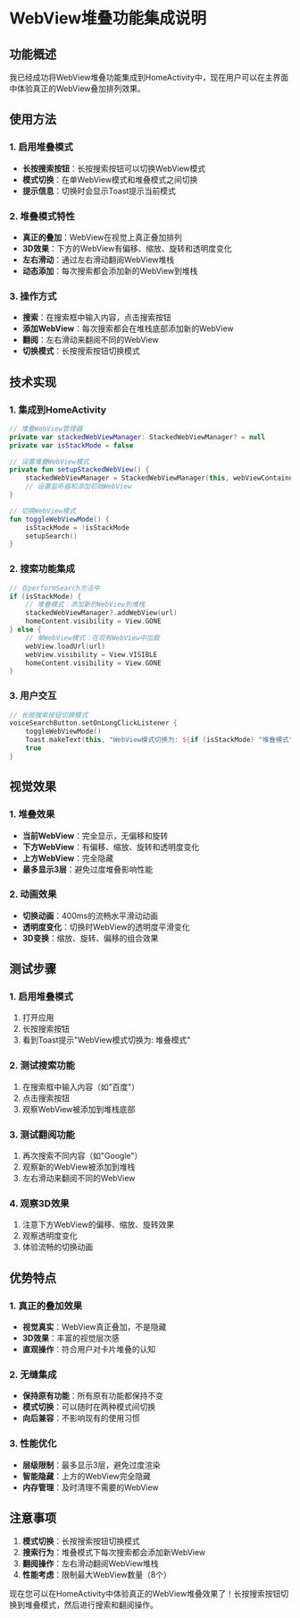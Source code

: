 # WebView堆叠功能集成说明

## 功能概述

我已经成功将WebView堆叠功能集成到HomeActivity中，现在用户可以在主界面中体验真正的WebView叠加排列效果。

## 使用方法

### 1. 启用堆叠模式
- **长按搜索按钮**：长按搜索按钮可以切换WebView模式
- **模式切换**：在单WebView模式和堆叠模式之间切换
- **提示信息**：切换时会显示Toast提示当前模式

### 2. 堆叠模式特性
- **真正的叠加**：WebView在视觉上真正叠加排列
- **3D效果**：下方的WebView有偏移、缩放、旋转和透明度变化
- **左右滑动**：通过左右滑动翻阅WebView堆栈
- **动态添加**：每次搜索都会添加新的WebView到堆栈

### 3. 操作方式
- **搜索**：在搜索框中输入内容，点击搜索按钮
- **添加WebView**：每次搜索都会在堆栈底部添加新的WebView
- **翻阅**：左右滑动来翻阅不同的WebView
- **切换模式**：长按搜索按钮切换模式

## 技术实现

### 1. 集成到HomeActivity
```kotlin
// 堆叠WebView管理器
private var stackedWebViewManager: StackedWebViewManager? = null
private var isStackMode = false

// 设置堆叠WebView模式
private fun setupStackedWebView() {
    stackedWebViewManager = StackedWebViewManager(this, webViewContainer)
    // 设置监听器和添加初始WebView
}

// 切换WebView模式
fun toggleWebViewMode() {
    isStackMode = !isStackMode
    setupSearch()
}
```

### 2. 搜索功能集成
```kotlin
// 在performSearch方法中
if (isStackMode) {
    // 堆叠模式：添加新的WebView到堆栈
    stackedWebViewManager?.addWebView(url)
    homeContent.visibility = View.GONE
} else {
    // 单WebView模式：在现有WebView中加载
    webView.loadUrl(url)
    webView.visibility = View.VISIBLE
    homeContent.visibility = View.GONE
}
```

### 3. 用户交互
```kotlin
// 长按搜索按钮切换模式
voiceSearchButton.setOnLongClickListener {
    toggleWebViewMode()
    Toast.makeText(this, "WebView模式切换为: ${if (isStackMode) "堆叠模式" else "单WebView模式"}", Toast.LENGTH_SHORT).show()
    true
}
```

## 视觉效果

### 1. 堆叠效果
- **当前WebView**：完全显示，无偏移和旋转
- **下方WebView**：有偏移、缩放、旋转和透明度变化
- **上方WebView**：完全隐藏
- **最多显示3层**：避免过度堆叠影响性能

### 2. 动画效果
- **切换动画**：400ms的流畅水平滑动动画
- **透明度变化**：切换时WebView的透明度平滑变化
- **3D变换**：缩放、旋转、偏移的组合效果

## 测试步骤

### 1. 启用堆叠模式
1. 打开应用
2. 长按搜索按钮
3. 看到Toast提示"WebView模式切换为: 堆叠模式"

### 2. 测试搜索功能
1. 在搜索框中输入内容（如"百度"）
2. 点击搜索按钮
3. 观察WebView被添加到堆栈底部

### 3. 测试翻阅功能
1. 再次搜索不同内容（如"Google"）
2. 观察新的WebView被添加到堆栈
3. 左右滑动来翻阅不同的WebView

### 4. 观察3D效果
1. 注意下方WebView的偏移、缩放、旋转效果
2. 观察透明度变化
3. 体验流畅的切换动画

## 优势特点

### 1. 真正的叠加效果
- **视觉真实**：WebView真正叠加，不是隐藏
- **3D效果**：丰富的视觉层次感
- **直观操作**：符合用户对卡片堆叠的认知

### 2. 无缝集成
- **保持原有功能**：所有原有功能都保持不变
- **模式切换**：可以随时在两种模式间切换
- **向后兼容**：不影响现有的使用习惯

### 3. 性能优化
- **层级限制**：最多显示3层，避免过度渲染
- **智能隐藏**：上方的WebView完全隐藏
- **内存管理**：及时清理不需要的WebView

## 注意事项

1. **模式切换**：长按搜索按钮切换模式
2. **搜索行为**：堆叠模式下每次搜索都会添加新WebView
3. **翻阅操作**：左右滑动翻阅WebView堆栈
4. **性能考虑**：限制最大WebView数量（8个）

现在您可以在HomeActivity中体验真正的WebView堆叠效果了！长按搜索按钮切换到堆叠模式，然后进行搜索和翻阅操作。
